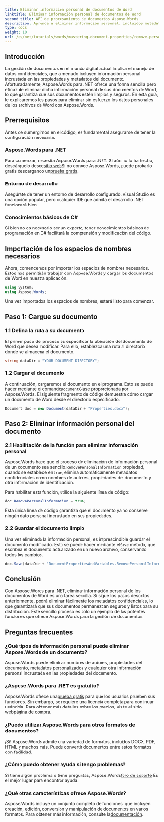 ```yaml
---
title: Eliminar información personal de documentos de Word
linktitle: Eliminar información personal de documentos de Word
second_title: API de procesamiento de documentos Aspose.Words
description: Aprenda a eliminar información personal, incluidos metadatos y detalles del autor, de sus documentos de Word usando Aspose.Words para .NET.
type: docs
weight: 10
url: /es/net/tutorials/words/mastering-document-properties/remove-personal-information-word-document/
---
```

## Introducción

La gestión de documentos en el mundo digital actual implica el manejo de datos confidenciales, que a menudo incluyen información personal incrustada en las propiedades y metadatos del documento. Afortunadamente, Aspose.Words para .NET ofrece una forma sencilla pero eficaz de eliminar dicha información personal de sus documentos de Word, lo que garantiza que sus documentos estén limpios y seguros. En esta guía, le explicaremos los pasos para eliminar sin esfuerzo los datos personales de los archivos de Word con Aspose.Words.

## Prerrequisitos

Antes de sumergirnos en el código, es fundamental asegurarse de tener la configuración necesaria:

### Aspose.Words para .NET

 Para comenzar, necesita Aspose.Words para .NET. Si aún no lo ha hecho, descárguelo desde[sitio web](https://releases.aspose.com/words/net/)Si no conoce Aspose.Words, puede probarlo gratis descargando un[prueba gratis](https://releases.aspose.com/).

### Entorno de desarrollo

Asegúrate de tener un entorno de desarrollo configurado. Visual Studio es una opción popular, pero cualquier IDE que admita el desarrollo .NET funcionará bien.

### Conocimientos básicos de C#

Si bien no es necesario ser un experto, tener conocimientos básicos de programación en C# facilitará la comprensión y modificación del código.

## Importación de los espacios de nombres necesarios

Ahora, comencemos por importar los espacios de nombres necesarios. Estos nos permitirán trabajar con Aspose.Words y cargar los documentos de Word en nuestra aplicación.

```csharp
using System;
using Aspose.Words;
```

Una vez importados los espacios de nombres, estará listo para comenzar.

## Paso 1: Cargue su documento

### 1.1 Defina la ruta a su documento

El primer paso del proceso es especificar la ubicación del documento de Word que desea modificar. Para ello, establezca una ruta al directorio donde se almacena el documento.

```csharp
string dataDir = "YOUR DOCUMENT DIRECTORY";
```

### 1.2 Cargar el documento

 A continuación, cargaremos el documento en el programa. Esto se puede hacer mediante el comando`Document`Clase proporcionada por Aspose.Words. El siguiente fragmento de código demuestra cómo cargar un documento de Word desde el directorio especificado.

```csharp
Document doc = new Document(dataDir + "Properties.docx");
```

## Paso 2: Eliminar información personal del documento

### 2.1 Habilitación de la función para eliminar información personal

 Aspose.Words hace que el proceso de eliminación de información personal de un documento sea sencillo.`RemovePersonalInformation` propiedad, cuando se establece en`true`, elimina automáticamente metadatos confidenciales como nombres de autores, propiedades del documento y otra información de identificación.

Para habilitar esta función, utilice la siguiente línea de código:

```csharp
doc.RemovePersonalInformation = true;
```

Esta única línea de código garantiza que el documento ya no conserve ningún dato personal incrustado en sus propiedades.

### 2.2 Guardar el documento limpio

 Una vez eliminada la información personal, es imprescindible guardar el documento modificado. Esto se puede hacer mediante el`Save` método, que escribirá el documento actualizado en un nuevo archivo, conservando todos los cambios.

```csharp
doc.Save(dataDir + "DocumentPropertiesAndVariables.RemovePersonalInformation.docx");
```

## Conclusión

Con Aspose.Words para .NET, eliminar información personal de los documentos de Word es una tarea sencilla. Si sigue los pasos descritos anteriormente, podrá eliminar fácilmente los metadatos confidenciales, lo que garantizará que sus documentos permanezcan seguros y listos para su distribución. Este sencillo proceso es solo un ejemplo de las potentes funciones que ofrece Aspose.Words para la gestión de documentos.

## Preguntas frecuentes

### ¿Qué tipos de información personal puede eliminar Aspose.Words de un documento?

Aspose.Words puede eliminar nombres de autores, propiedades del documento, metadatos personalizados y cualquier otra información personal incrustada en las propiedades del documento.

### ¿Aspose.Words para .NET es gratuito?

 Aspose.Words ofrece una[prueba gratis](https://releases.aspose.com/) para que los usuarios prueben sus funciones. Sin embargo, se requiere una licencia completa para continuar usándola. Para obtener más detalles sobre los precios, visite el sitio web[página de compra](https://purchase.aspose.com/buy).

### ¿Puedo utilizar Aspose.Words para otros formatos de documentos?

¡Sí! Aspose.Words admite una variedad de formatos, incluidos DOCX, PDF, HTML y muchos más. Puede convertir documentos entre estos formatos con facilidad.

### ¿Cómo puedo obtener ayuda si tengo problemas?

 Si tiene algún problema o tiene preguntas, Aspose.Words[foro de soporte](https://forum.aspose.com/c/words/8) Es el mejor lugar para encontrar ayuda.

### ¿Qué otras características ofrece Aspose.Words?

 Aspose.Words incluye un conjunto completo de funciones, que incluyen creación, edición, conversión y manipulación de documentos en varios formatos. Para obtener más información, consulte la[documentación](https://reference.aspose.com/words/net/).